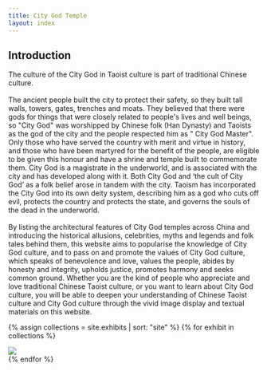 ```yaml
---
title: City God Temple
layout: index
---
```


<h2>Introduction</h2>
<p id="intro">
The culture of the City God in Taoist culture is part of traditional Chinese culture.
<br>
<br>
The ancient people built the city to protect their safety, so they built tall walls, towers, gates, trenches and moats. They believed that there were gods for things that were closely related to people's lives and well beings, so "City God" was worshipped by Chinese folk (Han Dynasty) and Taoists as the god of the city and the people respected him as " City God Master". Only those who have served the country with merit and virtue in history, and those who have been martyred for the benefit of the people, are eligible to be given this honour and have a shrine and temple built to commemorate them. City God is a magistrate in the underworld, and is associated with the city and has developed along with it. Both City God and ‘the cult of City God’ as a folk belief arose in tandem with the city. Taoism has incorporated the City God into its own deity system, describing him as a god who cuts off evil, protects the country and protects the state, and governs the souls of the dead in the underworld.
<br>
<br>
By listing the architectural features of City God temples across China and introducing the historical allusions, celebrities, myths and legends and folk tales behind them, this website aims to popularise the knowledge of City God culture, and to pass on and promote the values of City God culture, which speaks of benevolence and love, values the people, abides by honesty and integrity, upholds justice, promotes harmony and seeks common ground. Whether you are the kind of people who appreciate and love traditional Chinese Taoist culture, or you want to learn about City God culture, you will be able to deepen your understanding of Chinese Taoist culture and City God culture through the vivid image display and textual materials on this website.
</p>

<div id= "exhibit">

{% assign collections = site.exhibits | sort: "site" %}
   {% for exhibit in collections  %}
      <div id = "grid_cell">
          <a href = "{{ exhibit.url | relative_url }}"> <img src="{{ exhibit.index_image_url }}" ></a>
      </div>
   {% endfor %}

</div>

